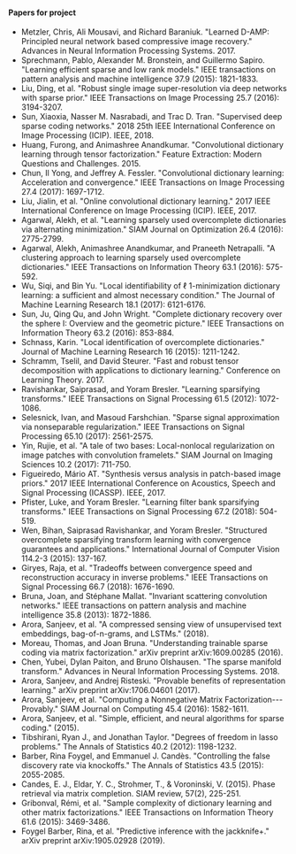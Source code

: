 #### Papers for project

* Metzler, Chris, Ali Mousavi, and Richard Baraniuk. "Learned D-AMP: Principled neural network based compressive image recovery." Advances in Neural Information Processing Systems. 2017.
* Sprechmann, Pablo, Alexander M. Bronstein, and Guillermo Sapiro. "Learning efficient sparse and low rank models." IEEE transactions on pattern analysis and machine intelligence 37.9 (2015): 1821-1833.
* Liu, Ding, et al. "Robust single image super-resolution via deep networks with sparse prior." IEEE Transactions on Image Processing 25.7 (2016): 3194-3207.
* Sun, Xiaoxia, Nasser M. Nasrabadi, and Trac D. Tran. "Supervised deep sparse coding networks." 2018 25th IEEE International Conference on Image Processing (ICIP). IEEE, 2018.
* Huang, Furong, and Animashree Anandkumar. "Convolutional dictionary learning through tensor factorization." Feature Extraction: Modern Questions and Challenges. 2015.
* Chun, Il Yong, and Jeffrey A. Fessler. "Convolutional dictionary learning: Acceleration and convergence." IEEE Transactions on Image Processing 27.4 (2017): 1697-1712.
* Liu, Jialin, et al. "Online convolutional dictionary learning." 2017 IEEE International Conference on Image Processing (ICIP). IEEE, 2017.
* Agarwal, Alekh, et al. "Learning sparsely used overcomplete dictionaries via alternating minimization." SIAM Journal on Optimization 26.4 (2016): 2775-2799.
* Agarwal, Alekh, Animashree Anandkumar, and Praneeth Netrapalli. "A clustering approach to learning sparsely used overcomplete dictionaries." IEEE Transactions on Information Theory 63.1 (2016): 575-592.
* Wu, Siqi, and Bin Yu. "Local identifiability of ℓ 1-minimization dictionary learning: a sufficient and almost necessary condition." The Journal of Machine Learning Research 18.1 (2017): 6121-6176.
* Sun, Ju, Qing Qu, and John Wright. "Complete dictionary recovery over the sphere I: Overview and the geometric picture." IEEE Transactions on Information Theory 63.2 (2016): 853-884.
* Schnass, Karin. "Local identification of overcomplete dictionaries." Journal of Machine Learning Research 16 (2015): 1211-1242.
* Schramm, Tselil, and David Steurer. "Fast and robust tensor decomposition with applications to dictionary learning." Conference on Learning Theory. 2017.
* Ravishankar, Saiprasad, and Yoram Bresler. "Learning sparsifying transforms." IEEE Transactions on Signal Processing 61.5 (2012): 1072-1086.
* Selesnick, Ivan, and Masoud Farshchian. "Sparse signal approximation via nonseparable regularization." IEEE Transactions on Signal Processing 65.10 (2017): 2561-2575.
* Yin, Rujie, et al. "A tale of two bases: Local-nonlocal regularization on image patches with convolution framelets." SIAM Journal on Imaging Sciences 10.2 (2017): 711-750.
* Figueiredo, Mário AT. "Synthesis versus analysis in patch-based image priors." 2017 IEEE International Conference on Acoustics, Speech and Signal Processing (ICASSP). IEEE, 2017.
* Pfister, Luke, and Yoram Bresler. "Learning filter bank sparsifying transforms." IEEE Transactions on Signal Processing 67.2 (2018): 504-519.
* Wen, Bihan, Saiprasad Ravishankar, and Yoram Bresler. "Structured overcomplete sparsifying transform learning with convergence guarantees and applications." International Journal of Computer Vision 114.2-3 (2015): 137-167.
* Giryes, Raja, et al. "Tradeoffs between convergence speed and reconstruction accuracy in inverse problems." IEEE Transactions on Signal Processing 66.7 (2018): 1676-1690.
* Bruna, Joan, and Stéphane Mallat. "Invariant scattering convolution networks." IEEE transactions on pattern analysis and machine intelligence 35.8 (2013): 1872-1886.
* Arora, Sanjeev, et al. "A compressed sensing view of unsupervised text embeddings, bag-of-n-grams, and LSTMs." (2018).
* Moreau, Thomas, and Joan Bruna. "Understanding trainable sparse coding via matrix factorization." arXiv preprint arXiv:1609.00285 (2016).
* Chen, Yubei, Dylan Paiton, and Bruno Olshausen. "The sparse manifold transform." Advances in Neural Information Processing Systems. 2018.
* Arora, Sanjeev, and Andrej Risteski. "Provable benefits of representation learning." arXiv preprint arXiv:1706.04601 (2017).
* Arora, Sanjeev, et al. "Computing a Nonnegative Matrix Factorization---Provably." SIAM Journal on Computing 45.4 (2016): 1582-1611.
* Arora, Sanjeev, et al. "Simple, efficient, and neural algorithms for sparse coding." (2015).
* Tibshirani, Ryan J., and Jonathan Taylor. "Degrees of freedom in lasso problems." The Annals of Statistics 40.2 (2012): 1198-1232.
* Barber, Rina Foygel, and Emmanuel J. Candès. "Controlling the false discovery rate via knockoffs." The Annals of Statistics 43.5 (2015): 2055-2085.
* Candes, E. J., Eldar, Y. C., Strohmer, T., & Voroninski, V. (2015). Phase retrieval via matrix completion. SIAM review, 57(2), 225-251.
* Gribonval, Rémi, et al. "Sample complexity of dictionary learning and other matrix factorizations." IEEE Transactions on Information Theory 61.6 (2015): 3469-3486.
* Foygel Barber, Rina, et al. "Predictive inference with the jackknife+." arXiv preprint arXiv:1905.02928 (2019).

